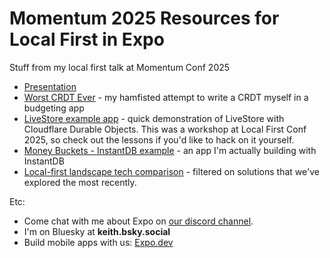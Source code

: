 # Momentum 2025 Resources for Local First in Expo
Stuff from my local first talk at Momentum Conf 2025

- [Presentation](https://docs.google.com/presentation/d/1Z1wXBFlb3PehYnuh1CBlpZeOvwcARHMmXdWqPFR-yh0/edit?usp=sharing)
- [Worst CRDT Ever](https://github.com/keith-kurak/worst-crdt-ever) - my hamfisted attempt to write a CRDT myself in a budgeting app
- [LiveStore example app](https://github.com/betomoedano/livestore-expo-starter/tree/keith/deploy-54-ls3) - quick demonstration of LiveStore with Cloudflare Durable Objects. This was a workshop at Local First Conf 2025, so check out the lessons if you'd like to hack on it yourself.
- [Money Buckets - InstantDB example](https://github.com/keith-kurak/money-buckets-instant) - an app I'm actually building with InstantDB
- [Local-first landscape tech comparison](https://www.localfirst.fm/landscape#3gADsGNvbHVtblZpc2liaWxpdHneAAKsR2VuZXJhbF9OYW1lwqxSQU5ET01fT1JERVLCrWNvbHVtbkZpbHRlcnOR3gAComlkrEdlbmVyYWxfTmFtZaV2YWx1ZZSpSW5zdGFudERCqUxpdmVTdG9yZahUaW55QmFzZaRKYXp6p3NvcnRpbmeR3gAComlkrEdlbmVyYWxfTmFtZaRkZXNjww==) - filtered on solutions that we've explored the most recently.

Etc:
- Come chat with me about Expo on [our discord channel](https://chat.expo.dev).
- I'm on Bluesky at **keith.bsky.social**
- Build mobile apps with us: [Expo.dev](https://expo.dev)
